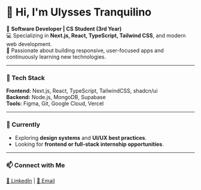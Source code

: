 # 👋 Hi, I'm Ulysses Tranquilino

🚀 **Software Developer | CS Student (3rd Year)**  
💻 Specializing in **Next.js, React, TypeScript, Tailwind CSS**, and modern web development.  
🎯 Passionate about building responsive, user-focused apps and continuously learning new technologies.

---

### 🧩 Tech Stack
**Frontend:** Next.js, React, TypeScript, TailwindCSS, shadcn/ui  
**Backend:** Node.js, MongoDB, Supabase  
**Tools:** Figma, Git, Google Cloud, Vercel

---

### 🌱 Currently
- Exploring **design systems** and **UI/UX best practices**.  
- Looking for **frontend or full-stack internship opportunities**.

---

### 📫 Connect with Me
[💼 LinkedIn](https://www.linkedin.com/in/ulysses-tranquilino) | [📧 Email](ulyssestranquilino9@email.com)

